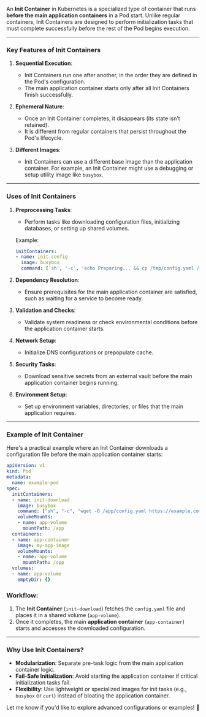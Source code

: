 An **Init Container** in Kubernetes is a specialized type of container that runs **before the main application containers** in a Pod start. Unlike regular containers, Init Containers are designed to perform initialization tasks that must complete successfully before the rest of the Pod begins execution.

---

### **Key Features of Init Containers**
1. **Sequential Execution**:
   - Init Containers run one after another, in the order they are defined in the Pod's configuration.
   - The main application container starts only after all Init Containers finish successfully.

2. **Ephemeral Nature**:
   - Once an Init Container completes, it disappears (its state isn’t retained).
   - It is different from regular containers that persist throughout the Pod's lifecycle.

3. **Different Images**:
   - Init Containers can use a different base image than the application container. For example, an Init Container might use a debugging or setup utility image like `busybox`.

---

### **Uses of Init Containers**
1. **Preprocessing Tasks**:
   - Perform tasks like downloading configuration files, initializing databases, or setting up shared volumes.

   Example:
   ```yaml
   initContainers:
   - name: init-config
     image: busybox
     command: ['sh', '-c', 'echo Preparing... && cp /tmp/config.yaml /app/config.yaml']
   ```

2. **Dependency Resolution**:
   - Ensure prerequisites for the main application container are satisfied, such as waiting for a service to become ready.

3. **Validation and Checks**:
   - Validate system readiness or check environmental conditions before the application container starts.

4. **Network Setup**:
   - Initialize DNS configurations or prepopulate cache.

5. **Security Tasks**:
   - Download sensitive secrets from an external vault before the main application container begins running.

6. **Environment Setup**:
   - Set up environment variables, directories, or files that the main application requires.

---

### **Example of Init Container**
Here's a practical example where an Init Container downloads a configuration file before the main application container starts:

```yaml
apiVersion: v1
kind: Pod
metadata:
  name: example-pod
spec:
  initContainers:
  - name: init-download
    image: busybox
    command: ["sh", "-c", "wget -O /app/config.yaml https://example.com/config.yaml"]
    volumeMounts:
    - name: app-volume
      mountPath: /app
  containers:
  - name: app-container
    image: my-app-image
    volumeMounts:
    - name: app-volume
      mountPath: /app
  volumes:
  - name: app-volume
    emptyDir: {}
```

### Workflow:
1. The **Init Container** (`init-download`) fetches the `config.yaml` file and places it in a shared volume (`app-volume`).
2. Once it completes, the main **application container** (`app-container`) starts and accesses the downloaded configuration.

---

### **Why Use Init Containers?**
- **Modularization**: Separate pre-task logic from the main application container logic.
- **Fail-Safe Initialization**: Avoid starting the application container if critical initialization tasks fail.
- **Flexibility**: Use lightweight or specialized images for init tasks (e.g., `busybox` or `curl`) instead of bloating the application container.

Let me know if you'd like to explore advanced configurations or examples! 🚀